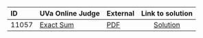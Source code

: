 | ID | UVa Online Judge | External | Link to solution |
|:---|:---|:---|:---:|
| 11057 | [Exact Sum](https://onlinejudge.org/index.php?option=com_onlinejudge&Itemid=8&category=661&page=show_problem&problem=1998) | [PDF](https://onlinejudge.org/external/110/11057.pdf) | [Solution](https%3A//github.com/versenyi98/programming-contests/tree/master/UVa%20Online%20Judge/11057%2520-%2520Exact%2520Sum)|
